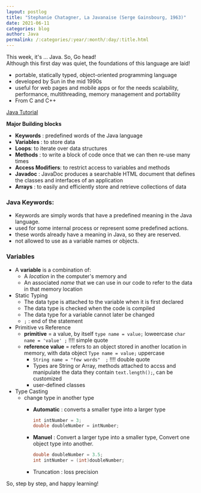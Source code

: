 ```yaml
---
layout: postlog
title: "Stephanie Chatagner, La Javanaise (Serge Gainsbourg, 1963)"
date: 2021-06-11
categories: blog
author: Java
permalink: /:categories/:year/:month/:day/:title.html
---
```


This week, it's ... Java. So, Go head!   
Although this first day was quiet, the foundations of this language are laid!

- portable, statically typed, object-oriented programming language
- developed by Sun in the mid 1990s
- useful for  web pages and mobile apps or  for the needs scalability, performance, multithreading, memory management and portability
- From C and C++

[Java Tutorial](https://www.tutorialspoint.com/java/index.htm)

**Major Building blocks**
- **Keywords** : predefined words of the Java language
- **Variables** : to store data
- **Loops**: to iterate over data structures
- **Methods** : to write a block of code once that we can then re-use many times
- **Access Modifiers**: to restrict access to variables and methods
- **Javadoc** : JavaDoc produces a searchable HTML document that defines the classes and interfaces of an application
- **Arrays** : to easily and efficiently store and retrieve collections of data

### Java Keywords:

- Keywords are simply words that have a predefined meaning in the Java language.
- used for some internal process or represent some predefined actions.
- these words already have a meaning in Java, so they are reserved.
- not allowed to use as a variable names or objects.

### Variables

- A **variable** is a combination of:
    - A *location* in the computer's memory and
    - An associated *name* that we can use in our code to refer to the data in that memory location
- Static Typing
    - The data type is attached to the variable when it is first declared
    - The data type is checked when the code is compiled
    - The data type for a variable cannot later be changed
    - `;` : end of the statement
- Primitive vs Reference
    - **primitive** = a value, by itself   `type name = value;` loweercase
        `char name = 'value' ;` !!!! simple quote
    - **reference value** = refers to an object stored  in another location  in memory, with data object  `Type name = value;` uppercase
        - `String name = "few words"  ;` !!!! double quote
        - Types are String or Array, methods attached to accss and manipulate the data they contain `text.length();`, can be customized
        - user-defined classes
- Type Casting
    - change type in another type
        - **Automatic** : converts a smaller type into a larger type

            ```java
            int intNumber = 3;
            double doubleNumber = intNumber;
            ```

        - **Manuel** : Convert a larger type into a smaller type, Convert one object type into another.

            ```java
            double doubleNumber = 3.5;
            int intNumber = (int)doubleNumber;
            ```

        - Truncation : loss precision

So, step by step, and happy learning!

